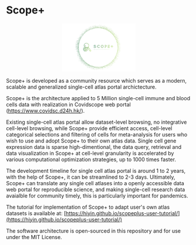 # Scope+

<p align="center">
  <img width="200"  src="/screenshots/Logo_gradient.png">
</p>

Scope+ is developed as a community resource which serves as a modern, scalable and generalized single-cell atlas portal archictecture. 

Scope+ is the architecture applied to 5 Million single-cell immune and blood cells data with realization in Covidscope web portal (https://www.covidsc.d24h.hk/). 

Existing single-cell atlas portal allow dataset-level browsing, no integrative cell-level browsing, while Scope+ provide efficient access, cell-level categorical selections and filtering of cells for meta-analysis for users who wish to use and adopt Scope+ to their own atlas data. Single cell gene expression data is sparse high-dimentional, the data query, retrieval and data visualization in Scope+ at cell-level granularity is accelerated by various computational optimization strategies, up to 1000 times faster. 

The development timeline for single cell atlas portal is around 1 to 2 years, with the help of Scope+, it can be streamlined to 2-3 days. Ultimately, Scope+ can translate any single cell atlases into a openly accessible data web portal for reproducible science, and making single-cell research data avaialble for community timely, this is particularly important for pandemics. 

The tutorial for implementation of Scope+ to adapt user's own atlas datasets is available at: [https://hiyin.github.io/scopeplus-user-tutorial/](https://hiyin.github.io/scopeplus-user-tutorial/)

The software architecture is open-sourced in this repository and for use under the MIT License.

